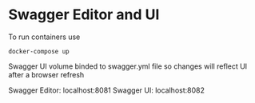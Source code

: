 # Swagger Editor and UI
To run containers use
```
docker-compose up
```

Swagger UI volume binded to swagger.yml file so changes will reflect UI after a browser refresh

Swagger Editor: localhost:8081
Swagger UI: localhost:8082
